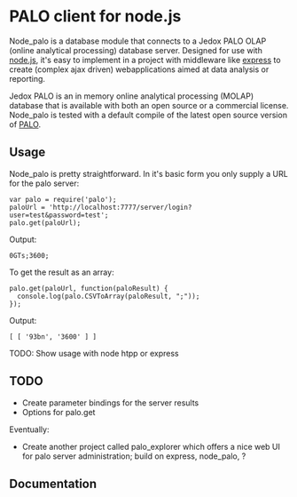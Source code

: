 # PALO client for node.js

Node_palo is a database module that connects to a Jedox PALO OLAP (online
analytical processing) database server. Designed for use with [node.js](http://nodejs.org),
it's easy to implement in a project with middleware like [express](http://expressjs.com/) to create
(complex ajax driven) webapplications aimed at data analysis or reporting.

Jedox PALO is an in memory online analytical processing (MOLAP) database that is
available with both an open source or a commercial license. Node_palo is tested
with a default compile of the latest open source version of [PALO](http://sourceforge.net/projects/palo).


## Usage

Node_palo is pretty straightforward. In it's basic form you only supply a URL
for the palo server:

    var palo = require('palo');
    paloUrl = 'http://localhost:7777/server/login?user=test&password=test';
    palo.get(paloUrl);

Output:

    0GTs;3600;

To get the result as an array:

    palo.get(paloUrl, function(paloResult) {
      console.log(palo.CSVToArray(paloResult, ";"));
    });

Output:

    [ [ '93bn', '3600' ] ]

TODO: Show usage with node htpp or express


## TODO

* Create parameter bindings for the server results
* Options for palo.get

Eventually:

* Create another project called palo\_explorer which offers a nice web UI for palo
server administration; build on express, node_palo, ?


## Documentation